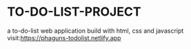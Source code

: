 # TO-DO-LIST-PROJECT
a to-do-list web application build with html, css and javascript
visit:https://phaguns-todolist.netlify.app
